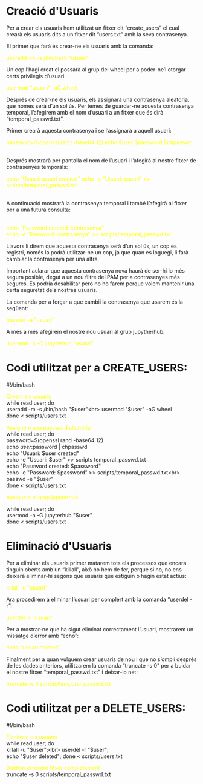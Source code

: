 # Creació d'Usuaris

Per a crear els usuaris hem utilitzat un fitxer dit “create_users” el cual crearà els usuaris dits a un fitxer dit “users.txt” amb la seva contrasenya.

El primer que fará és crear-ne els usuaris amb la comanda:

<span style="color: yellow;">useradd -m -s /bin/bash “usuari”</span>

Un cop l’hagi creat el possarà al grup del wheel per a poder-ne’l otorgar certs privilegis d’usuari:

<span style="color: yellow;"> usermod "usuari" -aG wheel</span>

Després de crear-ne els usuaris, els assignarà una contrasenya aleatoria, que només serà d’un sol ús. Per temes de guardar-ne aquesta contrasenya temporal, l’afegirem amb el nom d’usuari a un fitxer que és dirà “temporal_passwd.txt”.

Primer crearà aquesta contrasenya i se l’assignarà a aquell usuari:

<span style="color: yellow;">  
password=$(openssl rand -base64 12) 
echo $user:$password | chpasswd  </span>

<br>Després mostrarà per pantalla el nom de l’usuari i l’afegirà al nostre fitxer de contrasenyes temporals:

<span style="color: yellow;">
echo "Usuari: usuari created"
echo -e "Usuari: usuari" >> scripts/temporal_passwd.txt</span>


<br>A continuació mostrarà la contrasenya temporal i també l’afegirà al fitxer per a una futura consulta:

<span style="color: yellow;"><br>
echo "Password created: contrasenya"<br>
echo -e "Password: contrasenya" >> scripts/temporal_passwd.txt</span>

Llavors li direm que aquesta contrasenya serà d’un sol ús, un cop es registri, només la podrà utilitzar-ne un cop, ja que quan es loguegi, li farà cambiar la contrasenya per una altra.

Important aclarar que aquesta contrasenya nova haurà de ser-hi lo més segura posible, degut a un nou filtre del PAM per a contrasenyes més segures. Es podría desabilitar però no ho farem perque volem mantenir una certa seguretat dels nostres usuaris.

La comanda per a forçar a que cambii la contrasenya que usarem és la següent:

<span style="color: yellow;">passwd -e "usuari"</span>

A més a més afegirem el nostre nou usuari al grup jupytherhub:

<span style="color: yellow;">usermod -a -G jupyterhub "usuari"</span>

# Codi utilitzat per a CREATE_USERS:

#!/bin/bash

<span style="color: yellow;">Creem els usuaris</span>  
while read user; do <br>
        useradd -m -s /bin/bash "$user"<br>
        usermod "$user" -aG wheel<br>
done < scripts/users.txt

<span style="color: yellow;">Assignem una password aleatoria</span>  
while read user; do<br>
    password=$(openssl rand -base64 12)<br>
    echo $user:$password | chpasswd<br>
    echo "Usuari: $user created"<br>
    echo -e "Usuari: $user" >> scripts temporal_passwd.txt<br>
    echo "Password created: $password"<br>
    echo -e "Password: $password" >> scripts/temporal_passwd.txt<br>
    passwd -e "$user"<br>
done < scripts/users.txt

<span style="color: yellow;">Assignem al grup jupyterhub</span>  

while read user; do<br>
    usermod -a -G jupyterhub "$user"<br>
done < scripts/users.txt

# Eliminació d'Usuaris

Per a eliminar els usuaris primer matarem tots els processos que encara tinguin oberts amb un “killall”, això ho hem de fer, perque si no, no ens deixarà eliminar-hi segons que usuaris que estiguin o hagin estat actius:

<span style="color: yellow;">killall -u "usuari"</span>

Ara procedirem a eliminar l’usuari per complert amb la comanda “userdel -r”:

<span style="color: yellow;">userdel -r "usuari"</span>

Per a mostrar-ne que ha sigut eliminat correctament l’usuari, mostrarem un missatge d’error amb “echo”:

<span style="color: yellow;">echo "usuari deleted"</span>

Finalment per a quan vulguem crear usuaris de nou i que no s’ompli després de les dades anteriors, utilitzarem la comanda “truncate -s 0” per a buidar el nostre fitxer “temporal_passwd.txt” i deixar-lo net:

<span style="color: yellow;">truncate -s 0 scripts/temporal_passwd.txt</span>

# Codi utilitzat per a DELETE_USERS:

#!/bin/bash

<span style="color: yellow;">Eliminem els usuaris</span>  
while read user; do<br>
    killall -u "$user";<br>
    userdel -r "$user";<br>
    echo "$user deleted";
done < scripts/users.txt

<span style="color: yellow;">Buidem el nostre fitxer completament</span>  
truncate -s 0 scripts/temporal_passwd.txt


